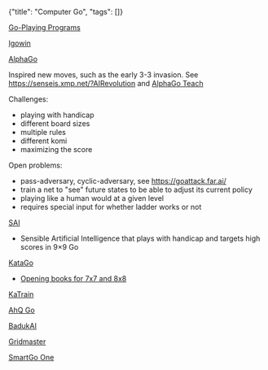{"title": "Computer Go", "tags": []}

[Go-Playing Programs](https://senseis.xmp.net/?GoPlayingPrograms)

[Igowin](https://www.smart-games.com/igowin.html)

[AlphaGo](https://www.deepmind.com/research/highlighted-research/alphago)

Inspired new moves, such as the early 3-3 invasion. See https://senseis.xmp.net/?AIRevolution
and [AlphaGo Teach](https://alphagoteach.deepmind.com/)

Challenges:
* playing with handicap
* different board sizes
* multiple rules
* different komi
* maximizing the score

Open problems:
* pass-adversary, cyclic-adversary, see https://goattack.far.ai/
* train a net to "see" future states to be able to adjust its current policy
* playing like a human would at a given level
* requires special input for whether ladder works or not

[SAI](https://github.com/sai-dev/sai)
* Sensible Artificial Intelligence that plays with handicap and targets high scores in 9×9 Go

[KataGo](https://github.com/lightvector/KataGo)
* [Opening books for 7x7 and 8x8](https://katagobooks.org/)

[KaTrain](https://github.com/sanderland/katrain)

[AhQ Go](https://play.google.com/store/apps/details?id=cn.ezandroid.aq.preview)

[BadukAI](https://aki65.github.io/)

[Gridmaster](http://erikvanderwerf.tengen.nl/gridmaster.html)

[SmartGo One](https://www.smartgo.com/)

